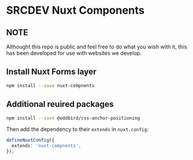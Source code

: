 # SRCDEV Nuxt Components

## NOTE

Althought this repo is public and feel free to do what you wish with it, this has been developed for use with websites we develop.

## Install Nuxt Forms layer

```bash
npm install --save nuxt-compnents
```

## Additional reuired packages

```bash
npm install --save @oddbird/css-anchor-positioning
```

Then add the dependency to their `extends` in `nuxt.config`:

```ts
defineNuxtConfig({
  extends: 'nuxt-compnents',
});
```
